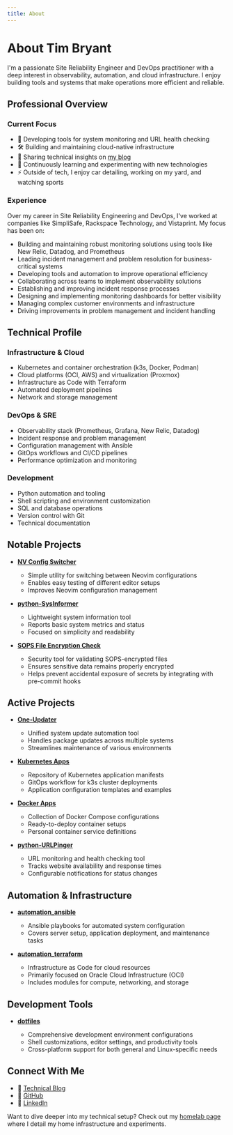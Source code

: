```yaml
---
title: About
---
```


# About Tim Bryant

I'm a passionate Site Reliability Engineer and DevOps practitioner with a deep interest in observability, automation, and cloud infrastructure. I enjoy building tools and systems that make operations more efficient and reliable.

## Professional Overview

### Current Focus

- 🔭 Developing tools for system monitoring and URL health checking
- 🛠️ Building and maintaining cloud-native infrastructure
- 📝 Sharing technical insights on [my blog](https://blog.timothybryantjr.com)
- 🌱 Continuously learning and experimenting with new technologies
- ⚡ Outside of tech, I enjoy car detailing, working on my yard, and watching sports

### Experience

Over my career in Site Reliability Engineering and DevOps, I've worked at companies like SimpliSafe, Rackspace Technology, and Vistaprint. My focus has been on:

- Building and maintaining robust monitoring solutions using tools like New Relic, Datadog, and Prometheus
- Leading incident management and problem resolution for business-critical systems
- Developing tools and automation to improve operational efficiency
- Collaborating across teams to implement observability solutions
- Establishing and improving incident response processes
- Designing and implementing monitoring dashboards for better visibility
- Managing complex customer environments and infrastructure
- Driving improvements in problem management and incident handling

## Technical Profile

### Infrastructure & Cloud

- Kubernetes and container orchestration (k3s, Docker, Podman)
- Cloud platforms (OCI, AWS) and virtualization (Proxmox)
- Infrastructure as Code with Terraform
- Automated deployment pipelines
- Network and storage management

### DevOps & SRE

- Observability stack (Prometheus, Grafana, New Relic, Datadog)
- Incident response and problem management
- Configuration management with Ansible
- GitOps workflows and CI/CD pipelines
- Performance optimization and monitoring

### Development

- Python automation and tooling
- Shell scripting and environment customization
- SQL and database operations
- Version control with Git
- Technical documentation

## Notable Projects

- **[NV Config Switcher](http://github.com/timmyb824/nv-config-switcher)**

  - Simple utility for switching between Neovim configurations
  - Enables easy testing of different editor setups
  - Improves Neovim configuration management

- **[python-SysInformer](https://github.com/timmyb824/python-sysinformer)**

  - Lightweight system information tool
  - Reports basic system metrics and status
  - Focused on simplicity and readability

- **[SOPS File Encryption Check](https://github.com/timmyb824/sops-file-encryption-check)**

  - Security tool for validating SOPS-encrypted files
  - Ensures sensitive data remains properly encrypted
  - Helps prevent accidental exposure of secrets by integrating with pre-commit hooks

## Active Projects

- **[One-Updater](https://github.com/timmyb824/one-updater)**

  - Unified system update automation tool
  - Handles package updates across multiple systems
  - Streamlines maintenance of various environments

- **[Kubernetes Apps](https://github.com/timmyb824/kubernetes-apps)**

  - Repository of Kubernetes application manifests
  - GitOps workflow for k3s cluster deployments
  - Application configuration templates and examples

- **[Docker Apps](https://github.com/timmyb824/docker-apps)**

  - Collection of Docker Compose configurations
  - Ready-to-deploy container setups
  - Personal container service definitions

- **[python-URLPinger](https://github.com/timmyb824/python-URLPinger)**

  - URL monitoring and health checking tool
  - Tracks website availability and response times
  - Configurable notifications for status changes

## Automation & Infrastructure

- **[automation_ansible](https://github.com/timmyb824/automation_ansible)**

  - Ansible playbooks for automated system configuration
  - Covers server setup, application deployment, and maintenance tasks

- **[automation_terraform](https://github.com/timmyb824/automation_terraform)**
  - Infrastructure as Code for cloud resources
  - Primarily focused on Oracle Cloud Infrastructure (OCI)
  - Includes modules for compute, networking, and storage

## Development Tools

- **[dotfiles](https://github.com/timmyb824/dotfiles)**

  - Comprehensive development environment configurations
  - Shell customizations, editor settings, and productivity tools
  - Cross-platform support for both general and Linux-specific needs

## Connect With Me

- 📝 [Technical Blog](https://blog.timothybryantjr.com)
- 🔧 [GitHub](https://github.com/timmyb824)
- 💼 [LinkedIn](https://linkedin.com/in/timothy-bryant-7aa00026)

Want to dive deeper into my technical setup? Check out my [homelab page](/homelab) where I detail my home infrastructure and experiments.
